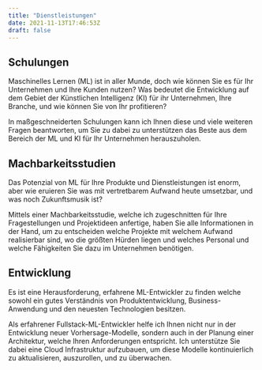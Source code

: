 ```yaml
---
title: "Dienstleistungen"
date: 2021-11-13T17:46:53Z
draft: false 
---
```


## Schulungen
Maschinelles Lernen (ML) ist in aller Munde, doch wie können Sie es für Ihr Unternehmen und Ihre Kunden nutzen? Was bedeutet die Entwicklung auf dem Gebiet der Künstlichen Intelligenz (KI) für ihr Unternehmen, Ihre Branche, und wie können Sie von Ihr profitieren?

In maßgeschneiderten Schulungen kann ich Ihnen diese und viele weiteren Fragen beantworten, um Sie zu dabei zu unterstützen das Beste aus dem Bereich der ML und KI für Ihr Unternehmen herauszuholen.

## Machbarkeitsstudien
Das Potenzial von ML für Ihre Produkte und Dienstleistungen ist enorm, aber wie eruieren Sie was mit vertretbarem Aufwand heute umsetzbar, und was noch Zukunftsmusik ist? 

Mittels einer Machbarkeitsstudie, welche ich zugeschnitten für Ihre Fragestellungen und Projektideen anfertige, haben Sie alle Informationen in der Hand, um zu entscheiden welche Projekte mit welchem Aufwand realisierbar sind, wo die größten Hürden liegen und welches Personal und welche Fähigkeiten Sie dazu im Unternehmen benötigen.

## Entwicklung
Es ist eine Herausforderung, erfahrene ML-Entwickler zu finden welche sowohl ein gutes Verständnis von Produktentwicklung, Business-Anwendung und den neuesten Technologien besitzen.

Als erfahrener Fullstack-ML-Entwickler helfe ich Ihnen nicht nur in der Entwicklung neuer Vorhersage-Modelle, sondern auch in der Planung einer Architektur, welche Ihren Anforderungen entspricht. Ich unterstütze Sie dabei eine Cloud Infrastruktur aufzubauen, um diese Modelle kontinuierlich zu aktualisieren, auszurollen, und zu überwachen.


